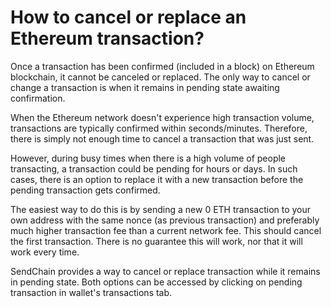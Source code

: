 # How to cancel or replace an Ethereum transaction?

Once a transaction has been confirmed (included in a block) on Ethereum blockchain, it cannot be canceled or replaced. The only way to cancel or change a transaction is when it remains in pending state awaiting confirmation.

When the Ethereum network doesn't experience high transaction volume, transactions are typically confirmed within seconds/minutes. Therefore, there is simply not enough time to cancel a transaction that was just sent.

However, during busy times when there is a high volume of people transacting, a transaction could be pending for hours or days. In such cases, there is an option to replace it with a new transaction before the pending transaction gets confirmed.

The easiest way to do this is by sending a new 0 ETH transaction to your own address with the same nonce (as previous transaction) and preferably much higher transaction fee than a current network fee. This should cancel the first transaction. There is no guarantee this will work, nor that it will work every time.

SendChain provides a way to cancel or replace transaction while it remains in pending state. Both options can be accessed by clicking on pending transaction in wallet's transactions tab.
